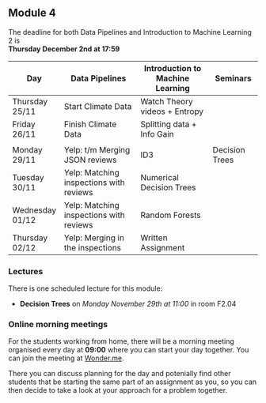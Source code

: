 
## Module 4

The deadline for both Data Pipelines and Introduction to Machine Learning 2 is<br>**Thursday December 2nd at 17:59**

| Day                | Data Pipelines               | Introduction to<br>Machine Learning | Seminars                    |
| ------------------ | ---------------------------- | ----------------------------------- | --------------------------- |
| Thursday<br>25/11  | Start Climate Data		    | Watch Theory videos + Entropy       |                             |
| Friday<br>26/11    | Finish Climate Data          | Splitting data + Info Gain          |                             |
|                    |                              |                                     |                             |
| Monday<br>29/11    | Yelp: t/m Merging JSON reviews | ID3                               | Decision Trees              |
| Tuesday<br>30/11   | Yelp: Matching inspections with reviews | Numerical Decision Trees |                             |
| Wednesday<br>01/12 | Yelp: Matching inspections with reviews | Random Forests           |                             |
| Thursday<br>02/12  | Yelp: Merging in the inspections | Written Assignment              |                             |

### Lectures

There is one scheduled lecture for this module:

* **Decision Trees** on *Monday November 29th at 11:00* in room F2.04

### Online morning meetings

For the students working from home, there will be a morning meeting organised
every day at **09:00** where you can start your day together. You can join the
meeting at
[Wonder.me](https://www.wonder.me/r?id=c6cdcb4d-7901-44dc-9b9f-fe90898c22a5).

There you can discuss planning for the day and potenially find other students
that be starting the same part of an assignment as you, so you can
then decide to take a look at your approach for a problem together.

